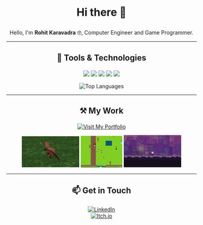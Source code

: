 <!-- <div align="right">
  <img src="https://komarev.com/ghpvc/?username=RohitKaravadra&color=111111&label=:)&style=plastic" alt="views"/>
</div> -->

# <p align="center"> Hi there 👋</p>

<p align="center">
  Hello, I'm <strong>Rohit Karavadra</strong> 🤓, Computer Engineer and Game Programmer.
</p>

<!-- Stats (optional) -->
<!--
<p align="center">
  <img src="https://github-readme-stats.vercel.app/api?username=RohitKaravadra&count_private=true&show_icons=true&hide_rank=true&custom_title=Stats&hide=prs&theme=tokyonight" alt="My GitHub Stats" />
</p>
-->

---

## <p align="center">🔧 Tools & Technologies </p>

<p align="center">
  <img src="https://img.shields.io/badge/-C++-00599C?style=plastic&logo=c%2B%2B" />
  <img src="https://img.shields.io/badge/-Python-3776AB?style=plastic&logo=python" />
  <img src="https://img.shields.io/badge/-DirectX-1B1B1B?style=plastic&logo=directx" />
  <img src="https://img.shields.io/badge/-Unity-000000?style=plastic&logo=unity" />
  <img src="https://img.shields.io/badge/-Unreal%20Engine-313131?style=plastic&logo=unreal-engine" />
</p>

<p align="center">
  <img src="https://github-readme-stats.vercel.app/api/top-langs/?username=RohitKaravadra&size_weight=0.5&count_weight=0.5&layout=compact&theme=tokyonight" alt="Top Languages" />
</p>

---

## <p align="center">⚒️ My Work</p>

<p align="center">
  <a href="https://rohitkaravadra.github.io/">
    <img src="https://img.shields.io/badge/My%20Portfolio-1e1e2f?style=for-the-badge&logo=github&logoColor=white&labelColor=2dd4bf" alt="Visit My Portfolio" />
  </a>
</p>

<p align="center">
  <img src="https://github.com/RohitKaravadra/Rasteriser/blob/main/Readme/GIF1.gif?raw=true" alt="Indie Game Preview" width="30%" />
  <img src="https://github.com/RohitKaravadra/Vampire-Survival/blob/main/Readme/Gif_1.gif?raw=true" alt="Indie Game Preview" width="22%"/>
  <img src="https://github.com/RohitKaravadra/Echo-of-Youth/blob/main/Readme/GIF2.gif?raw=true" alt="Indie Game Preview" width="30%" />
</p> 

<!-- <p align="center">
  Please see the pinned repositories for more details.
</p> -->

---

## <p align="center">📫 Get in Touch</p>

<p align="center">
  <a href="https://www.linkedin.com/in/rohitkaravadra">
    <img src="https://img.shields.io/badge/LinkedIn-0077B5?style=flat&logo=linkedin&logoColor=white" alt="LinkedIn" />
  </a>
  <br>
  <a href="https://vec1or2000.itch.io/">
    <img src="https://img.shields.io/badge/Itch.io-FA5C5C?style=flat&logo=itch.io&logoColor=white" alt="Itch.io" />
  </a>
</p>
